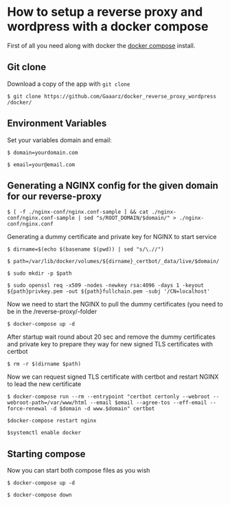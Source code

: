 # How to setup a reverse proxy and wordpress with a docker compose

First of all you need along with docker the [docker compose](https://docs.docker.com/compose/) install.

## Git clone
Download a copy of the app with `git clone`
```
$ git clone https://github.com/Gaaarz/docker_reverse_proxy_wordpress /docker/
```

## Environment Variables
Set your variables domain and email:
```
$ domain=yourdomain.com
```
```
$ email=your@email.com
```

## Generating a NGINX config for the given domain for our reverse-proxy
```
$ [ -f ./nginx-conf/nginx.conf-sample ] && cat ./nginx-conf/nginx.conf-sample | sed "s/ROOT_DOMAIN/$domain/" > ./nginx-conf/nginx.conf
```

Generating a dummy certificate and private key for NGINX to start service
```
$ dirname=$(echo $(basename $(pwd)) | sed "s/\.//")
```
```
$ path=/var/lib/docker/volumes/${dirname}_certbot/_data/live/$domain/
```
```
$ sudo mkdir -p $path
```
```
$ sudo openssl req -x509 -nodes -newkey rsa:4096 -days 1 -keyout ${path}privkey.pem -out ${path}fullchain.pem -subj '/CN=localhost'
```
Now we need to start the NGINX to pull the dummy certificates (you need to be in the /reverse-proxy/-folder
```
$ docker-compose up -d
```
After startup wait round about 20 sec and remove the dummy certificates and private key to prepare they way for new signed TLS certificates with certbot
```
$ rm -r $(dirname $path)
```
Now we can request signed TLS certificate with certbot and restart NGINX to lead the new certificate
```
$ docker-compose run --rm --entrypoint "certbot certonly --webroot --webroot-path=/var/www/html --email $email --agree-tos --eff-email --force-renewal -d $domain -d www.$domain" certbot
```
```
$docker-compose restart nginx
```
```
$systemctl enable docker
```

## Starting compose
Now you can start both compose files as you wish
```
$ docker-compose up -d
```
```
$ docker-compose down
```

